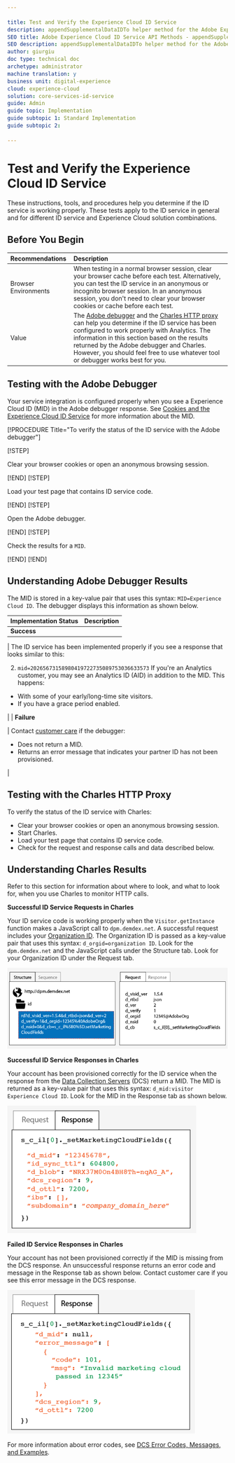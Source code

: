 ```yaml
---

title: Test and Verify the Experience Cloud ID Service
description: appendSupplementalDataIDTo helper method for the Adobe Experience Cloud ID Service API
SEO title: Adobe Experience Cloud ID Service API Methods - appendSupplementalDataIDTo
SEO description: appendSupplementalDataIDTo helper method for the Adobe Experience Cloud ID Service API
author: giurgiu
doc type: technical doc
archetype: administrator
machine translation: y
business unit: digital-experience
cloud: experience-cloud
solution: core-services-id-service
guide: Admin
guide topic: Implementation
guide subtopic 1: Standard Implementation
guide subtopic 2:

---
```


# Test and Verify the Experience Cloud ID Service

These instructions, tools, and procedures help you determine if the ID service is working properly. These tests apply to the ID service in general and for different ID service and Experience Cloud solution combinations.

## Before You Begin

| Recommendations      | Description                                                                                                                                                                                                                                                                                                                                                                                                                                     |
| :------------------- | :---------------------------------------------------------------------------------------------------------------------------------------------------------------------------------------------------------------------------------------------------------------------------------------------------------------------------------------------------------------------------------------------------------------------------------------------- |
| Browser Environments | When testing in a normal browser session, clear your browser cache before each test. Alternatively, you can test the ID service in an anonymous or incognito browser session. In an anonymous session, you don't need to clear your browser cookies or cache before each test.                                                                                                                                                                  |
| Value                | The [Adobe debugger](https://marketing.adobe.com/resources/help/en_US/sc/implement/debugger.html) and the [Charles HTTP proxy](https://www.charlesproxy.com/) can help you determine if the ID service has been configured to work properly with Analytics. The information in this section based on the results returned by the Adobe debugger and Charles. However, you should feel free to use whatever tool or debugger works best for you. |

## Testing with the Adobe Debugger

Your service integration is configured properly when you see a Experience Cloud ID \(MID\) in the Adobe debugger response. See [Cookies and the Experience Cloud ID Service](mcvid_cookies.html#) for more information about the MID.

[!PROCEDURE Title="To verify the status of the ID service with the Adobe debugger"]

[!STEP]

Clear your browser cookies or open an anonymous browsing session.

[!END]
[!STEP]

Load your test page that contains ID service code.

[!END]
[!STEP]

Open the Adobe debugger.

[!END]
[!STEP]

Check the results for a `MID`.

[!END]
[!END]

## Understanding Adobe Debugger Results

The MID is stored in a key-value pair that uses this syntax: `MID=Experience Cloud ID`. The debugger displays this information as shown below.

|Implementation Status|Description|
|---------------------|-----------|
|  **Success** 

 | The ID service has been implemented properly if you see a response that looks similar to this:

  2.   `mid=20265673158980419722735089753036633573` 
  If you're an Analytics customer, you may see an Analytics ID \(AID\) in addition to the MID. This happens:

 -   With some of your early/long-time site visitors.
-   If you have a grace period enabled.

 |
|  **Failure** 

 | Contact [customer care](https://helpx.adobe.com/marketing-cloud/contact-support.html) if the debugger:

 -   Does not return a MID.
-   Returns an error message that indicates your partner ID has not been provisioned.

 |

## Testing with the Charles HTTP Proxy

To verify the status of the ID service with Charles:

+ Clear your browser cookies or open an anonymous browsing session.
+ Start Charles.
+ Load your test page that contains ID service code.
+ Check for the request and response calls and data described below.

## Understanding Charles Results

Refer to this section for information about where to look, and what to look for, when you use Charles to monitor HTTP calls.

 **Successful ID Service Requests in Charles** 

Your ID service code is working properly when the `Visitor.getInstance` function makes a JavaScript call to `dpm.demdex.net`. A successful request includes your [Organization ID](mcvid-requirements.html#section_A02F537129A64FFBB690D5738D360C26). The Organization ID is passed as a key-value pair that uses this syntax: `d_orgid=organization ID`. Look for the `dpm.demdex.net` and the JavaScript calls under the Structure tab. Look for your Organization ID under the Request tab.

 ![](media/implementation-standard-test-verify/charles_request.png) 

 **Successful ID Service Responses in Charles** 

Your account has been provisioned correctly for the ID service when the response from the [Data Collection Servers](https://marketing.adobe.com/resources/help/en_US/aam/c_compcollect.html) \(DCS\) return a MID. The MID is returned as a key-value pair that uses this syntax: `d_mid:visitor Experience Cloud ID`. Look for the MID in the Response tab as shown below.

 ![](media/implementation-standard-test-verify/charles_response_success.png) 

 **Failed ID Service Responses in Charles** 

Your account has not been provisioned correctly if the MID is missing from the DCS response. An unsuccessful response returns an error code and message in the Response tab as shown below. Contact customer care if you see this error message in the DCS response.

 ![](media/implementation-standard-test-verify/charles_response_unsuccessful.png) 


For more information about error codes, see [DCS Error Codes, Messages, and Examples](https://marketing.adobe.com/resources/help/en_US/aam/dcs_error_codes.html).
